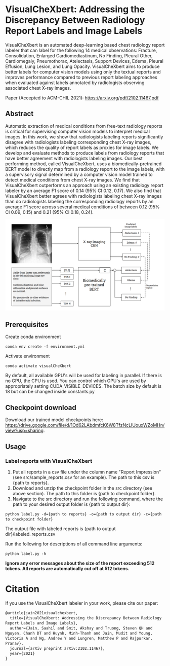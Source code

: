 # VisualCheXbert: Addressing the Discrepancy Between Radiology Report Labels and Image Labels
VisualCheXbert is an automated deep-learning based chest radiology report labeler that can label for the following 14 medical observations: Fracture, Consolidation, Enlarged Cardiomediastinum, No Finding, Pleural Other, Cardiomegaly, Pneumothorax, Atelectasis, Support Devices, Edema, Pleural Effusion, Lung Lesion, and Lung Opacity. VisualCheXbert aims to produce better labels for computer vision models using only the textual reports and improves performance compared to previous report labeling approaches when evaluated against labels annotated by radiologists observing associated chest X-ray images.

Paper (Accepted to ACM-CHIL 2021): https://arxiv.org/pdf/2102.11467.pdf

## Abstract

Automatic extraction of medical conditions from free-text radiology reports is critical for supervising computer vision models to interpret medical images. In this work, we show that radiologists labeling reports significantly disagree with radiologists labeling corresponding chest X-ray images, which reduces the quality of report labels as proxies for image labels. We develop and evaluate methods to produce labels from radiology reports that have better agreement with radiologists labeling images. Our best performing method, called VisualCheXbert, uses a biomedically-pretrained BERT model to directly map from a radiology report to the image labels, with a supervisory signal determined by a computer vision model trained to detect medical conditions from chest X-ray images. We find that VisualCheXbert outperforms an approach using an existing radiology report labeler by an average F1 score of 0.14 (95% CI 0.12, 0.17). We also find that VisualCheXbert better agrees with radiologists labeling chest X-ray images than do radiologists labeling the corresponding radiology reports by an average F1 score across several medical conditions of between 0.12 (95% CI 0.09, 0.15) and 0.21 (95% CI 0.18, 0.24).

![The VisualCheXbert training approach](figures/VisualCheXbert_Figure.png)

## Prerequisites 

Create conda environment

```
conda env create -f environment.yml
```

Activate environment

```
conda activate visualCheXbert
```

By default, all available GPU's will be used for labeling in parallel. If there is no GPU, the CPU is used. You can control which GPU's are used by appropriately setting CUDA_VISIBLE_DEVICES. The batch size by default is 18 but can be changed inside constants.py

## Checkpoint download

Download our trained model checkpoints here: https://drive.google.com/file/d/1Od62LAbdmfcK6W8TfzNcLIUouxWZoMHn/view?usp=sharing.

## Usage

### Label reports with VisualCheXbert

1. Put all reports in a csv file under the column name "Report Impression" (see src/sample_reports.csv for an example). The path to this csv is {path to reports}. 
2. Download and unzip the checkpoint folder in the src directory (see above section). The path to this folder is {path to checkpoint folder}.
3. Navigate to the src directory and run the following command, where the path to your desired output folder is {path to output dir}:

```
python label.py -d={path to reports} -o={path to output dir} -c={path to checkpoint folder} 
```

The output file with labeled reports is {path to output dir}/labeled_reports.csv

Run the following for descriptions of all command line arguments:

```
python label.py -h
```

**Ignore any error messages about the size of the report exceeding 512 tokens. All reports are automatically cut off at 512 tokens.**

# Citation

If you use the VisualCheXbert labeler in your work, please cite our paper:

```
@article{jain2021visualchexbert,
  title={VisualCheXbert: Addressing the Discrepancy Between Radiology Report Labels and Image Labels},
  author={Jain, Saahil and Smit, Akshay and Truong, Steven QH and Nguyen, Chanh DT and Huynh, Minh-Thanh and Jain, Mudit and Young, Victoria A and Ng, Andrew Y and Lungren, Matthew P and Rajpurkar, Pranav},
  journal={arXiv preprint arXiv:2102.11467},
  year={2021}
}
```
